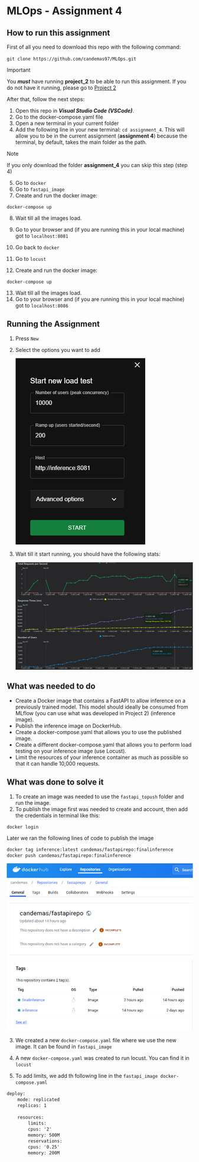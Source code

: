 # MLOps - Assignment 4

## How to run this assignment

First of all you need to download this repo with the following command:

`git clone https://github.com/candemas97/MLOps.git`

> [!IMPORTANT]
>
> You **_must_** have running **project_2** to be able to run this assignment. If you do not have it running, please go to [Project 2](https://github.com/candemas97/MLOps/tree/main/project_2)

After that, follow the next steps:

1. Open this repo in **_Visual Studio Code (VSCode)_**.
2. Go to the docker-compose.yaml file
3. Open a new terminal in your current folder
4. Add the following line in your new terminal: `cd assignment_4`. This will allow you to be in the current assignment (**assignment 4**) because the terminal, by default, takes the main folder as the path.

> [!NOTE]
>
> If you only download the folder **assignment_4** you can skip this step (step 4)

5. Go to `docker`
6. Go to `fastapi_image`
7. Create and run the docker image:

```
docker-compose up
```

8. Wait till all the images load.
9. Go to your browser and (if you are running this in your local machine) got to `localhost:8081`

10. Go back to `docker`
11. Go to `locust`
12. Create and run the docker image:

```
docker-compose up
```

13. Wait till all the images load.
14. Go to your browser and (if you are running this in your local machine) got to `localhost:8086`

## Running the Assignment

1. Press `New`
2. Select the options you want to add

   ![Image 0](./images/img0.png)

3. Wait till it start running, you should have the following stats:

   ![Image 1](./images/img1.png)

## What was needed to do

- Create a Docker image that contains a FastAPI to allow inference on a previously trained model. This model should ideally be consumed from MLflow (you can use what was developed in Project 2) (inference image).
- Publish the inference image on DockerHub.
- Create a docker-compose.yaml that allows you to use the published image.
- Create a different docker-compose.yaml that allows you to perform load testing on your inference image (use Locust).
- Limit the resources of your inference container as much as possible so that it can handle 10,000 requests.

## What was done to solve it

1. To create an image was needed to use the `fastapi_topush` folder and run the image.
2. To publish the image first was needed to create and account, then add the credentials in terminal like this:

```
docker login
```

Later we ran the following lines of code to publish the image

```
docker tag inference:latest candemas/fastapirepo:finalinference
docker push candemas/fastapirepo:finalinference
```

![Image 3](./images/img3.png)

3. We created a new `docker-compose.yaml` file where we use the new image. It can be found in `fastapi_image`

4. A new `docker-compose.yaml` was created to run locust. You can find it in `locust`

5. To add limits, we add th following line in the `fastapi_image docker-compose.yaml`

```
deploy:
    mode: replicated
    replicas: 1

    resources:
        limits:
        cpus: '2'
        memory: 500M
        reservations:
        cpus: '0.25'
        memory: 200M
```
